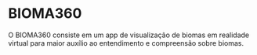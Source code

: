# BIOMA360

O BIOMA360 consiste em um app de visualização de biomas em realidade virtual para maior auxílio ao entendimento e compreensão sobre biomas.

